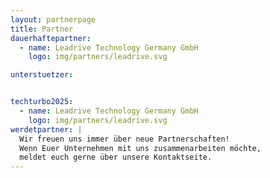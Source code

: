 ```yaml
---
layout: partnerpage
title: Partner
dauerhaftepartner:
  - name: Leadrive Technology Germany GmbH
    logo: img/partners/leadrive.svg

unterstuetzer:


techturbo2025:
  - name: Leadrive Technology Germany GmbH
    logo: img/partners/leadrive.svg
werdetpartner: |
  Wir freuen uns immer über neue Partnerschaften!  
  Wenn Euer Unternehmen mit uns zusammenarbeiten möchte,  
  meldet euch gerne über unsere Kontaktseite.
---
```


